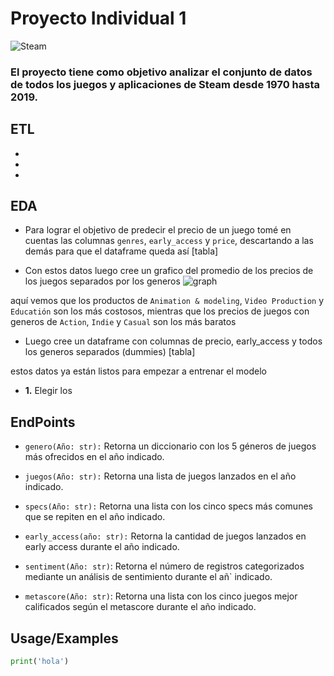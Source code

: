 
# Proyecto Individual 1

![Steam](https://i0.wp.com/9to5mac.com/wp-content/uploads/sites/6/2023/06/Steam.jpg?w=1500&quality=82&strip=all&ssl=1)

### El proyecto tiene como objetivo analizar el conjunto de datos de todos los juegos y aplicaciones de Steam desde 1970 hasta 2019.

## ETL

-
-
-

## EDA 

- Para lograr el objetivo de predecir el precio de un juego tomé en cuentas las columnas `genres`, `early_access` y `price`, descartando a las demás para que el dataframe queda así
[tabla]

- Con estos datos luego cree un grafico del promedio de los precios de los juegos separados por los generos 
![graph](https://i.imgur.com/HuxRrVU.png)

 aquí vemos que los productos de `Animation & modeling`, `Video Production` y `Educatión`  son los más costosos, mientras que los precios de juegos con generos de `Action`, `Indie` y `Casual` son los más baratos

- Luego cree un dataframe con columnas de precio, early_access y todos los generos separados (dummies)
[tabla]

estos datos ya están listos para empezar a entrenar  el modelo 







- **1.** Elegir los 

## EndPoints

- `genero(Año: str):` Retorna un diccionario con los 5 géneros de juegos más ofrecidos en el año indicado.

- `juegos(Año: str):` Retorna una lista de juegos lanzados en el año indicado.

- `specs(Año: str):` Retorna una lista con los cinco specs más comunes que se repiten en el año indicado.

- `early_access(año: str):` Retorna la cantidad de juegos lanzados en early access durante el año indicado.

- `sentiment(Año: str)`: Retorna el número de registros categorizados mediante un análisis de sentimiento durante el añ` indicado.

- `metascore(Año: str)`: Retorna una lista con los cinco juegos mejor calificados según el metascore durante el año indicado.
    


## Usage/Examples

```python
print('hola')
```


